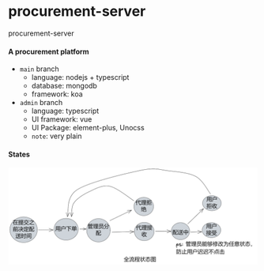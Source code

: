 # procurement-server
procurement-server

#### A procurement platform
* `main` branch
  * language: nodejs + typescript
  * database: mongodb
  * framework: koa
* `admin` branch
  * language: typescript
  * UI framework: vue
  * UI Package: element-plus, Unocss
  * `note`: very plain

#### States

![](screenshots/states.png)